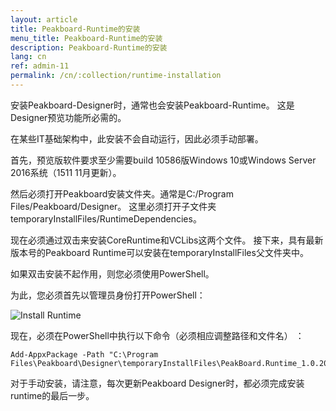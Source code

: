 ```yaml
---
layout: article
title: Peakboard-Runtime的安装
menu_title: Peakboard-Runtime的安装
description: Peakboard-Runtime的安装
lang: cn
ref: admin-11
permalink: /cn/:collection/runtime-installation
---
```


安装Peakboard-Designer时，通常也会安装Peakboard-Runtime。
这是Designer预览功能所必需的。

在某些IT基础架构中，此安装不会自动运行，因此必须手动部署。

首先，预览版软件要求至少需要build 10586版Windows 10或Windows Server 2016系统（1511 11月更新）。

然后必须打开Peakboard安装文件夹。通常是C:/Program Files/Peakboard/Designer。
这里必须打开子文件夹temporaryInstallFiles/RuntimeDependencies。

现在必须通过双击来安装CoreRuntime和VCLibs这两个文件。
接下来，具有最新版本号的Peakboard Runtime可以安装在temporaryInstallFiles父文件夹中。

如果双击安装不起作用，则您必须使用PowerShell。

为此，您必须首先以管理员身份打开PowerShell：

![Install Runtime](/assets/images/admin/install-runtime/install-runtime.png)

现在，必须在PowerShell中执行以下命令（必须相应调整路径和文件名） ：

```
Add-AppxPackage -Path "C:\Program Files\Peakboard\Designer\temporaryInstallFiles\PeakBoard.Runtime_1.0.20.7_x86_Preview.appx"
```

对于手动安装，请注意，每次更新Peakboard Designer时，都必须完成安装runtime的最后一步。
